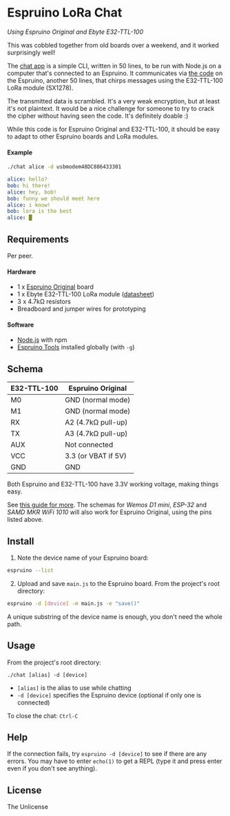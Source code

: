 # Espruino LoRa Chat

_Using Espruino Original and Ebyte E32-TTL-100_

This was cobbled together from old boards over a weekend, and it worked surprisingly well!

The [chat app](/chat) is a simple CLI, written in 50 lines, to be run with Node.js on a computer that's connected to an Espruino. It communicates via [the code](/main.js) on the Espruino, another 50 lines, that chirps messages using the E32-TTL-100 LoRa module (SX1278).

The transmitted data is scrambled. It's a very weak encryption, but at least it's not plaintext. It would be a nice challenge for someone to try to crack the cipher without having seen the code. It's definitely doable :)

While this code is for Espruino Original and E32-TTL-100, it should be easy to adapt to other Espruino boards and LoRa modules.

#### Example

```sh
./chat alice -d usbmodem48DC886433301
```
```yaml
alice: hello?
bob: hi there!
alice: hey, bob!
bob: funny we should meet here
alice: i know!
bob: lora is the best
alice: █
```

## Requirements

Per peer.

#### Hardware

- 1 x [Espruino Original](https://www.espruino.com/Original) board
- 1 x Ebyte E32-TTL-100 LoRa module ([datasheet](/assets/EBYTE%20E32%20SX1278.pdf))
- 3 x 4.7kΩ resistors
- Breadboard and jumper wires for prototyping

#### Software

- [Node.js](https://nodejs.org/) with npm
- [Espruino Tools](https://www.npmjs.com/package/espruino) installed globally (with `-g`)

## Schema

| E32-TTL-100 | Espruino Original   |
|-------------|---------------------|
| M0	        | GND (normal mode)   |
| M1	        | GND (normal mode)   |
| RX	        | A2 (4.7kΩ pull-up)  |
| TX	        | A3 (4.7kΩ pull-up)  |
| AUX        	| Not connected       |
| VCC	        | 3.3 (or VBAT if 5V) |
| GND	        | GND                 |

Both Espruino and E32-TTL-100 have 3.3V working voltage, making things easy.

See [this guide for more](https://mischianti.org/lora-e32-device-for-arduino-esp32-or-esp8266-specs-and-basic-usage-part-1/). The schemas for _Wemos D1 mini_, _ESP-32_ and _SAMD MKR WiFi 1010_ will also work for Espruino Original, using the pins listed above.

## Install

1. Note the device name of your Espruino board:

```sh
espruino --list
```

2. Upload and save `main.js` to the Espruino board. From the project's root directory:

```sh
espruino -d [device] -m main.js -e "save()"
```

A unique substring of the device name is enough, you don't need the whole path.

## Usage

From the project's root directory:

```
./chat [alias] -d [device]
```

- `[alias]` is the alias to use while chatting
- `-d [device]` specifies the Espruino device (optional if only one is connected)

To close the chat: `Ctrl-C`

## Help

If the connection fails, try `espruino -d [device]` to see if there are any errors. You may have to enter `echo(1)` to get a REPL (type it and press enter even if you don't see anything).

## License

The Unlicense
